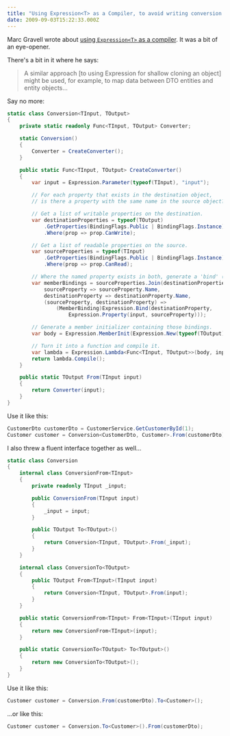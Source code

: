```yaml
---
title: "Using Expression<T> as a Compiler, to avoid writing conversion code"
date: 2009-09-03T15:22:33.000Z
---
```

Marc Gravell wrote about [using `Expression<T>` as a compiler](http://www.infoq.com/articles/expression-compiler). It was a bit of an eye-opener.

There's a bit in it where he says:

> A similar approach [to using Expression for shallow cloning an object] might be used, for example, to map data between DTO entities and entity objects...

Say no more:

```c#
static class Conversion<TInput, TOutput>
{
    private static readonly Func<TInput, TOutput> Converter;

    static Conversion()
    {
        Converter = CreateConverter();
    }

    public static Func<TInput, TOutput> CreateConverter()
    {
        var input = Expression.Parameter(typeof(TInput), "input");

        // For each property that exists in the destination object,
        // is there a property with the same name in the source object?

        // Get a list of writable properties on the destination.
        var destinationProperties = typeof(TOutput)
            .GetProperties(BindingFlags.Public | BindingFlags.Instance)
            .Where(prop => prop.CanWrite);

        // Get a list of readable properties on the source.
        var sourceProperties = typeof(TInput)
            .GetProperties(BindingFlags.Public | BindingFlags.Instance)
            .Where(prop => prop.CanRead);

        // Where the named property exists in both, generate a 'bind' (assignment) expression.
        var memberBindings = sourceProperties.Join(destinationProperties,
            sourceProperty => sourceProperty.Name,
            destinationProperty => destinationProperty.Name,
            (sourceProperty, destinationProperty) =>
                (MemberBinding)Expression.Bind(destinationProperty,
                    Expression.Property(input, sourceProperty)));

        // Generate a member initializer containing those bindings.
        var body = Expression.MemberInit(Expression.New(typeof(TOutput)), memberBindings);

        // Turn it into a function and compile it.
        var lambda = Expression.Lambda<Func<TInput, TOutput>>(body, input);
        return lambda.Compile();
    }

    public static TOutput From(TInput input)
    {
        return Converter(input);
    }
}
```

Use it like this:

```c#
CustomerDto customerDto = CustomerService.GetCustomerById(1);
Customer customer = Conversion<CustomerDto, Customer>.From(customerDto);
```

I also threw a fluent interface together as well...

```c#
static class Conversion
{
    internal class ConversionFrom<TInput>
    {
        private readonly TInput _input;

        public ConversionFrom(TInput input)
        {
            _input = input;
        }

        public TOutput To<TOutput>()
        {
            return Conversion<TInput, TOutput>.From(_input);
        }
    }

    internal class ConversionTo<TOutput>
    {
        public TOutput From<TInput>(TInput input)
        {
            return Conversion<TInput, TOutput>.From(input);
        }
    }

    public static ConversionFrom<TInput> From<TInput>(TInput input)
    {
        return new ConversionFrom<TInput>(input);
    }

    public static ConversionTo<TOutput> To<TOutput>()
    {
        return new ConversionTo<TOutput>();
    }
}
```

Use it like this:

```c#
Customer customer = Conversion.From(customerDto).To<Customer>();
```

...or like this:

```c#
Customer customer = Conversion.To<Customer>().From(customerDto);
```
